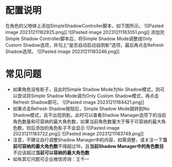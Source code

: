 # 配置说明
在角色的父物体上添加SimpleShadowController脚本，如下图所示。
![[Pasted image 20231211182925.png]]
![[Pasted image 20231211183051.png]]
添加完Simple Shadow Controller脚本后，将Simple Shadow Mode调整成Only Custom Shadow选项，并勾上“是否自动启动自阴影”选项，最后再点击Refresh Shadow选项。
![[Pasted image 20231211183246.png]]
# 常见问题
- 如果角色没有影子，且此时Simple Shadow Mode为No Shadow模式，则可以尝试将Simple Shadow Mode调为Only Custom Shadow模式，再点击Refresh Shadow即可。
![[Pasted image 20231211184421.png]]
- 如果点击Refresh Shadow按钮后，Simple Shadow Mode跳转到No Shadow模式，且不出现阴影。此时可以查看Shadow Manager选项下的当前角色数量和可容纳的最大角色数，如果当前角色数量大于等于可容纳的最大角色数，则后添加的角色影子不会显示
![[Pasted image 20231211183722.png]]
![[Pasted image 20231211183749.png]]
- 注意，不建议自行调整Shadow Manager中的内容，如需调整，请关注一下**当前可容纳的最大角色数**不得超过16，且**当前Shadow Manager中的角色数目**不应该超过**当前可以容纳的最大角色数**
- 如有其它问题可企业微信咨询：王千一